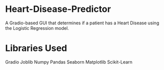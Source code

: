 # Heart-Disease-Predictor
A Gradio-based GUI that determines if a patient has a Heart Disease using the Logistic Regression model. 

# Libraries Used
Gradio 
Joblib 
Numpy 
Pandas 
Seaborn 
Matplotlib 
Scikit-Learn 

